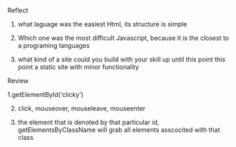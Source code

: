 Reflect

1. what laguage was the easiest
Html, its structure is simple

2. Which one was the most difficult
Javascript, because it is the closest to a programing languages

3. what kind of a site could you build with your skill up until this point this  point
a static site with minor functionality

Review

1.getElementById('clicky')

2. click, mouseover, mouseleave, mouseenter

3. the element that is denoted by that particular id, getElementsByClassName will grab
all elements asscocited with that class 
